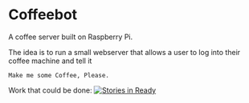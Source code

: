 Coffeebot
=========

A coffee server built on Raspberry Pi. 

The idea is to run a small webserver that allows a user to log into their coffee machine and tell it

```Make me some Coffee, Please.```

Work that could be done: [![Stories in Ready](https://badge.waffle.io/maxsu/coffeebot.png)](http://waffle.io/maxsu/coffeebot) 















